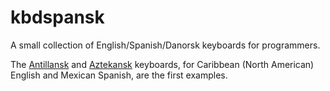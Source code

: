 # kbdspansk

A small collection of English/Spanish/Danorsk keyboards for programmers.

The [Antillansk](kbdno029) and [Aztekansk](kbdno484) keyboards, for Caribbean (North American) English and Mexican Spanish, are the first examples.
